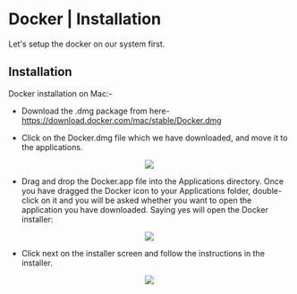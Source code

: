 # Docker | Installation

Let's setup the docker on our system first.

## Installation

Docker installation on Mac:-

- Download the .dmg package from here-  https://download.docker.com/mac/stable/Docker.dmg

- Click on the Docker.dmg file which we have downloaded, and move it to the applications.

<div align="center">
  <img src="https://cdn.thegeekdiary.com/wp-content/uploads/2017/11/Docker-installation-on-Mac.png">
</div>

- Drag and drop the Docker.app file into the Applications directory. Once you have dragged the Docker icon to your Applications folder, double-click on it and you will be asked whether you want to open the application you have downloaded. Saying yes will open the Docker installer:

<div align="center">
  <img src="https://cdn.thegeekdiary.com/wp-content/uploads/2017/11/Docker-installer-for-mac.png">
</div>

- Click next on the installer screen and follow the instructions in the installer.

<div align="center">
  <img src="https://cdn.thegeekdiary.com/wp-content/uploads/2017/11/docker-installation-on-Mac-OS.png">
</div>
